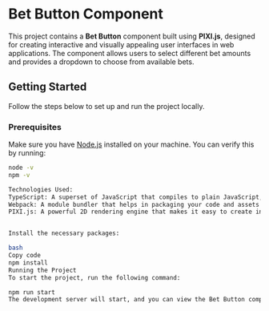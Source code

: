 # Bet Button Component

This project contains a **Bet Button** component built using **PIXI.js**, designed for creating interactive and visually appealing user interfaces in web applications. The component allows users to select different bet amounts and provides a dropdown to choose from available bets.

## Getting Started

Follow the steps below to set up and run the project locally.

### Prerequisites

Make sure you have [Node.js](https://nodejs.org/) installed on your machine. You can verify this by running:

```bash
node -v
npm -v

Technologies Used: 
TypeScript: A superset of JavaScript that compiles to plain JavaScript, providing optional static typing.
Webpack: A module bundler that helps in packaging your code and assets for deployment.
PIXI.js: A powerful 2D rendering engine that makes it easy to create interactive graphics in web applications.


Install the necessary packages:

bash
Copy code
npm install
Running the Project
To start the project, run the following command:

npm run start
The development server will start, and you can view the Bet Button component in your browser at http://localhost:9000